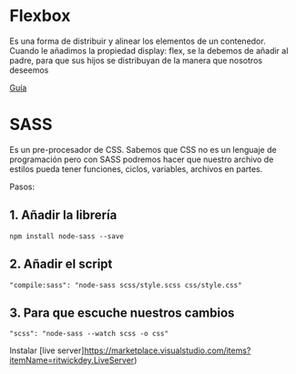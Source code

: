 # Flexbox

Es una forma de distribuir y alinear los elementos de un contenedor. Cuando le añadimos la propiedad display: flex, se la debemos de añadir al padre, para que sus hijos se distribuyan de la manera que nosotros deseemos

[Guía](https://css-tricks.com/snippets/css/a-guide-to-flexbox/)

# SASS

Es un pre-procesador de CSS. Sabemos que CSS no es un lenguaje de programación pero con SASS podremos hacer que nuestro archivo de estilos pueda tener funciones, ciclos, variables, archivos en partes.

Pasos:

## 1. Añadir la librería

`npm install node-sass --save`

## 2. Añadir el script

`"compile:sass": "node-sass scss/style.scss css/style.css"`

## 3. Para que escuche nuestros cambios

`"scss": "node-sass --watch scss -o css"`

Instalar [live server]https://marketplace.visualstudio.com/items?itemName=ritwickdey.LiveServer)

